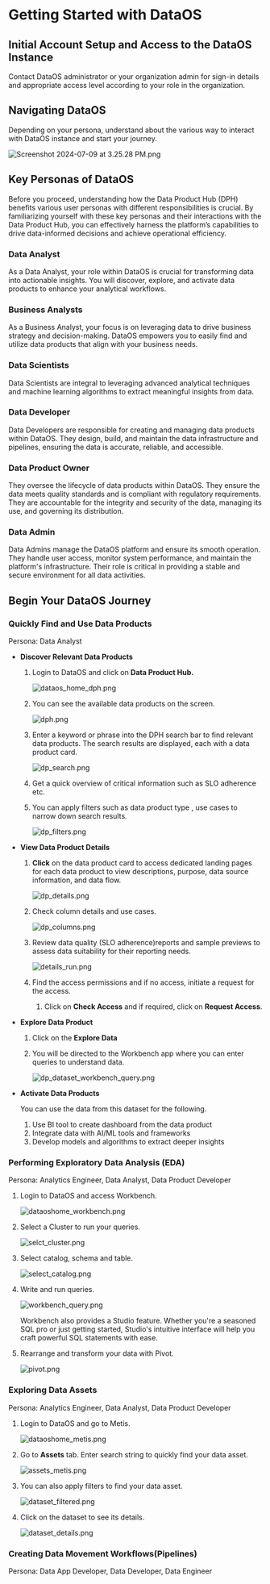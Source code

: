 # Getting Started with DataOS

## Initial Account Setup and Access to the DataOS Instance

Contact DataOS administrator or your organization admin for sign-in details and appropriate access level according to your role in the organization.

## Navigating DataOS

Depending on your persona, understand about the various way to interact with DataOS instance and start your journey.  

![Screenshot 2024-07-09 at 3.25.28 PM.png](/getting_started/dataos_home.png)

## Key Personas of DataOS

Before you proceed, understanding how the Data Product Hub (DPH) benefits various user personas with different responsibilities is crucial. By familiarizing yourself with these key personas and their interactions with the Data Product Hub, you can effectively harness the platform’s capabilities to drive data-informed decisions and achieve operational efficiency.

### **Data Analyst**

As a Data Analyst, your role within DataOS is crucial for transforming data into actionable insights. You will discover, explore, and activate data products to enhance your analytical workflows.

### **Business Analysts**

As a Business Analyst, your focus is on leveraging data to drive business strategy and decision-making. DataOS empowers you to easily find and utilize data products that align with your business needs.

### **Data Scientists**

Data Scientists are integral to leveraging advanced analytical techniques and machine learning algorithms to extract meaningful insights from data.

### **Data Developer**

Data Developers are responsible for creating and managing data products within DataOS. They design, build, and maintain the data infrastructure and pipelines, ensuring the data is accurate, reliable, and accessible.

### **Data Product Owner**

They oversee the lifecycle of data products within DataOS. They ensure the data meets quality standards and is compliant with regulatory requirements. They are accountable for the integrity and security of the data, managing its use, and governing its distribution.

### **Data Admin**

Data Admins manage the DataOS platform and ensure its smooth operation. They handle user access, monitor system performance, and maintain the platform's infrastructure. Their role is critical in providing a stable and secure environment for all data activities.

## Begin Your DataOS Journey

### **Quickly Find and Use Data Products**

Persona: Data Analyst

- **Discover Relevant Data Products**
    1. Login to DataOS and click on **Data Product Hub.**
        
        ![dataos_home_dph.png](/getting_started/dataos_home_dph.png)
        
    2. You can see the available data products on the screen.
        
        ![dph.png](/getting_started/dph.png)
        
    3. Enter a keyword or phrase into the DPH search bar to find relevant data products. The search results are displayed, each with a data product card.
        
        ![dp_search.png](/getting_started/dp_search.png)
        
    4. Get a quick overview of critical information such as SLO adherence etc.
    5. You can apply filters such as data product type , use cases to narrow down search results.
        
        ![dp_filters.png](/getting_started/dp_filters.png)
        
- **View Data Product Details**
    1. **Click** on the data product card to access dedicated landing pages for each data product to view descriptions, purpose, data source information, and data flow.
        
        ![dp_details.png](/getting_started/dp_details.png)
        
    2. Check column details and use cases.
        
        ![dp_columns.png](/getting_started/dp_columns.png)
        
    3. Review data quality (SLO adherence)reports and sample previews to assess data suitability for their reporting needs.
        
        ![details_run.png](/getting_started/details_run.png)
        
    4. Find the access permissions and if no access, initiate a request for the access.
        1. Click on **Check Access** and if required, click on **Request Access**.
        
- **Explore Data Product**
    1. Click on the **Explore Data** 
    2. You will be directed to the Workbench app where you can enter queries to understand data.
        
        ![dp_dataset_workbench_query.png](/getting_started/dp_dataset_workbench_query.png)
        
- **Activate Data Products**
    
    You can use the data from this dataset for the following.
    
    1. Use BI tool to create dashboard from the data product
    2. Integrate data with AI/ML tools and frameworks
    3. Develop models and algorithms to extract deeper insights

### **Performing Exploratory Data Analysis (EDA)**

Persona: Analytics Engineer, Data Analyst, Data Product Developer

1. Login to DataOS and access Workbench.
    
    ![dataoshome_workbench.png](/getting_started/dataoshome_workbench.png)
    
2. Select a Cluster to run your queries.
    
    ![selct_cluster.png](/getting_started/selct_cluster.png)
    
3. Select catalog, schema and table.
    
    ![select_catalog.png](/getting_started/select_catalog.png)
    
4. Write and run queries. 
    
    ![workbench_query.png](/getting_started/workbench_query.png)
    
    Workbench also provides a Studio feature. Whether you're a seasoned SQL pro or just getting started, Studio's intuitive interface will help you craft powerful SQL statements with ease.
    
5. Rearrange and transform your data with Pivot.
    
    ![pivot.png](/getting_started/pivot.png)
    

### **Exploring Data Assets**

Persona: Analytics Engineer, Data Analyst, Data Product Developer

1. Login to DataOS and go to Metis.
    
    ![dataoshome_metis.png](/getting_started/dataoshome_metis.png)
    
2. Go to **Assets** tab. Enter search string to quickly find your data asset.
    
    ![assets_metis.png](/getting_started/assets_metis.png)
    
3. You can also apply filters to find your data asset.
    
    ![dataset_filtered.png](/getting_started/dataset_filtered.png)
    
4. Click on the dataset to see its details.
    
    ![dataset_details.png](/getting_started/dataset_details.png)
    

### **Creating Data Movement Workflows(Pipelines)**

Persona: Data App Developer, Data Developer, Data Engineer